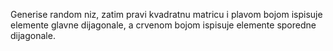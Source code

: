Generise random niz, zatim pravi kvadratnu matricu i plavom bojom ispisuje elemente glavne dijagonale,
a crvenom bojom ispisuje elemente sporedne dijagonale.
